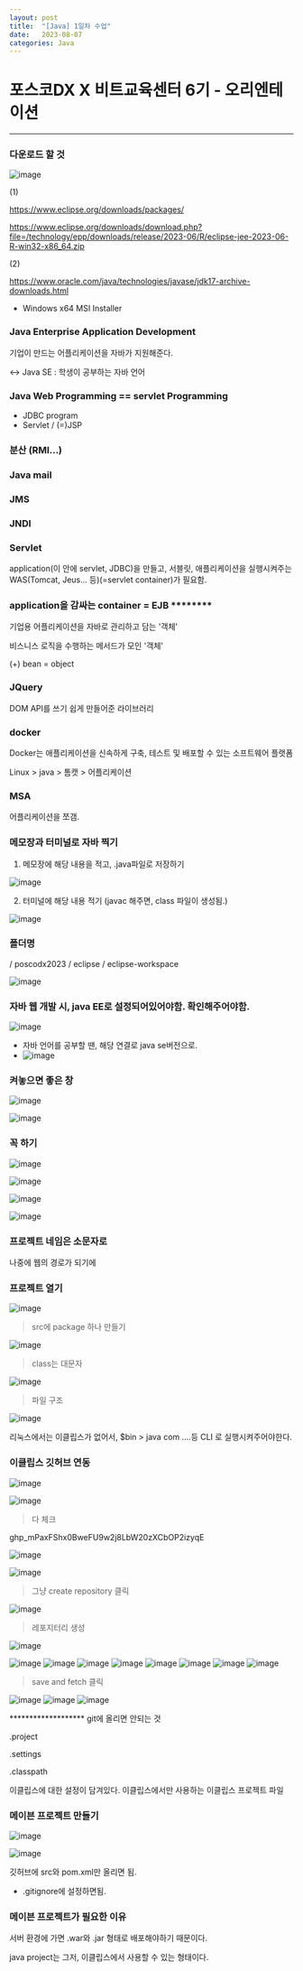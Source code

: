 ```yaml
---
layout: post
title:  "[Java] 1일차 수업"
date:   2023-08-07
categories: Java
---
```


# 포스코DX X 비트교육센터 6기 - 오리엔테이션

--- 

### 다운로드 할 것

![image](https://github.com/talkingOrange/talkingOrange.github.io/assets/88815795/144400f1-6eeb-4520-9c32-2ff704187c4a)

(1)

https://www.eclipse.org/downloads/packages/

https://www.eclipse.org/downloads/download.php?file=/technology/epp/downloads/release/2023-06/R/eclipse-jee-2023-06-R-win32-x86_64.zip

(2)

https://www.oracle.com/java/technologies/javase/jdk17-archive-downloads.html

- Windows x64 MSI Installer


### Java Enterprise Application Development

기업이 만드는 어플리케이션을 자바가 지원해준다.

<-> Java SE : 학생이 공부하는 자바 언어

### Java Web Programming == servlet Programming

- JDBC program
- Servlet / (=)JSP

### 분산 (RMI...)

### Java mail

### JMS

### JNDI

### Servlet 

application(이 안에 servlet, JDBC)을 만들고, 서블릿, 애플리케이션을 실행시켜주는 WAS(Tomcat, Jeus... 등)(=servlet container)가 필요함.


### application을 감싸는 container = EJB ********

기업용 어플리케이션을 자바로 관리하고 담는 '객체'

비스니스 로직을 수행하는 메서드가 모인 '객체'

(+) bean = object 

### JQuery

DOM API를 쓰기 쉽게 만들어준 라이브러리 

### docker

Docker는 애플리케이션을 신속하게 구축, 테스트 및 배포할 수 있는 소프트웨어 플랫폼

Linux > java > 톰캣 > 어플리케이션

### MSA

어플리케이션을 쪼갬.

### 메모장과 터미널로 자바 찍기

1. 메모장에 해당 내용을 적고, .java파일로 저장하기

![image](https://github.com/talkingOrange/talkingOrange.github.io/assets/88815795/ba6a7626-77ca-42b0-9a60-e0f4c35b5b04)

2. 터미널에 해당 내용 적기 (javac 해주면, class 파일이 생성됨.)

![image](https://github.com/talkingOrange/talkingOrange.github.io/assets/88815795/5601b28f-88ec-4bda-b822-1a8c03aaabc1)


### 폴더명
/ poscodx2023
  / eclipse
  / eclipse-workspace

  ![image](https://github.com/talkingOrange/talkingOrange.github.io/assets/88815795/f91e8835-8f26-4a83-a6cf-0ac182ee52f5)

### 자바 웹 개발 시, java EE로 설정되어있어야함. 확인해주어야함. 

![image](https://github.com/talkingOrange/talkingOrange.github.io/assets/88815795/2500f122-0ef9-42e8-aecb-efea090aaa62)

- 자바 언어를 공부할 땐, 해당 연결로 java se버전으로.
- ![image](https://github.com/talkingOrange/talkingOrange.github.io/assets/88815795/46c0f247-0a38-4572-bc45-c8542804f515)


### 켜놓으면 좋은 창

![image](https://github.com/talkingOrange/talkingOrange.github.io/assets/88815795/a25075fe-e915-410b-94c7-24bf90f414b2)

![image](https://github.com/talkingOrange/talkingOrange.github.io/assets/88815795/794bc5a8-ed0b-4ebb-9691-4e8df0a48910)


### 꼭 하기 

![image](https://github.com/talkingOrange/talkingOrange.github.io/assets/88815795/9079ce39-b402-4116-af0c-d856a2f5048e)

![image](https://github.com/talkingOrange/talkingOrange.github.io/assets/88815795/155e6d38-949e-4e82-a51f-5a0eeab4eb74)

![image](https://github.com/talkingOrange/talkingOrange.github.io/assets/88815795/3a713246-f1f1-4f4c-b9c2-2b73f996334e)

![image](https://github.com/talkingOrange/talkingOrange.github.io/assets/88815795/9c27e092-1ee0-4b1c-943b-2f7c4c9d19c4)

### 프로젝트 네임은 소문자로

나중에 웹의 경로가 되기에

### 프로젝트 열기

![image](https://github.com/talkingOrange/talkingOrange.github.io/assets/88815795/e687ebec-fb7c-4613-9d8c-9555a454231b)


> src에 package 하나 만들기

 ![image](https://github.com/talkingOrange/talkingOrange.github.io/assets/88815795/fe7dba51-33a6-4be3-bce0-d69debe6c4bb)

> class는 대문자

![image](https://github.com/talkingOrange/talkingOrange.github.io/assets/88815795/4c459ca9-0bcc-4935-8e5d-8dc81943043a)


> 파일 구조

 ![image](https://github.com/talkingOrange/talkingOrange.github.io/assets/88815795/9c0f0a5b-fb57-478e-8381-c7e924ac825f)

리눅스에서는 이클립스가 없어서, $bin > java com ....등 CLI 로 실행시켜주어야한다. 


### 이클립스 깃허브 연동

![image](https://github.com/talkingOrange/talkingOrange.github.io/assets/88815795/98a0203b-3fe5-4e47-86da-038b8185cb1d)


![image](https://github.com/talkingOrange/talkingOrange.github.io/assets/88815795/ed19bb0f-8f9a-4910-a098-5aba0ed682a5)

 > 다 체크

 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

 ![image](https://github.com/talkingOrange/talkingOrange.github.io/assets/88815795/b4ad85bc-cad5-45e0-a44c-241a4bec6035)

![image](https://github.com/talkingOrange/talkingOrange.github.io/assets/88815795/b9fad38e-74d3-4375-924e-a7649363c809)

> 그냥 create repository 클릭

![image](https://github.com/talkingOrange/talkingOrange.github.io/assets/88815795/7b8d3437-7fa2-4a36-ba36-2bb0dfb51d3a)

> 레포지터리 생성

![image](https://github.com/talkingOrange/talkingOrange.github.io/assets/88815795/a179d3e5-2732-4c73-a752-e88bff70806e)


![image](https://github.com/talkingOrange/talkingOrange.github.io/assets/88815795/78ac1629-f150-4afd-9ac3-bdefd37d67c6)
![image](https://github.com/talkingOrange/talkingOrange.github.io/assets/88815795/792ae7a3-87ef-4fcf-a849-0ad3ebff6a5f)
![image](https://github.com/talkingOrange/talkingOrange.github.io/assets/88815795/7ce029bc-69e1-46bb-a085-c4c12b8ede73)
![image](https://github.com/talkingOrange/talkingOrange.github.io/assets/88815795/7476387a-d1d2-4284-8a87-6bbcf9db6f4d)
![image](https://github.com/talkingOrange/talkingOrange.github.io/assets/88815795/a79aa636-7421-4405-b991-0670691b0298)
![image](https://github.com/talkingOrange/talkingOrange.github.io/assets/88815795/999cd97b-7a36-4765-8a35-c5e61a0707f7)
![image](https://github.com/talkingOrange/talkingOrange.github.io/assets/88815795/6ff6d1af-e686-4ea4-8897-1782e1332ec8)
![image](https://github.com/talkingOrange/talkingOrange.github.io/assets/88815795/90324944-c3af-47b9-aea2-d73923cb50a7)

> save and fetch 클릭


![image](https://github.com/talkingOrange/talkingOrange.github.io/assets/88815795/e7f96328-e4cf-45ad-95f6-6c06530159ab)
![image](https://github.com/talkingOrange/talkingOrange.github.io/assets/88815795/0af15024-63ac-4338-9156-b83984e0b64a)
![image](https://github.com/talkingOrange/talkingOrange.github.io/assets/88815795/c5018f86-b292-4405-b2d0-9619d5c7c4d8)


******************* git에 올리면 안되는 것

.project 

.settings

.classpath

이클립스에 대한 설정이 담겨있다. 이클립스에서만 사용하는 이클립스 프로젝트 파일




### 메이븐 프로젝트 만들기

![image](https://github.com/talkingOrange/talkingOrange.github.io/assets/88815795/f968ee54-0007-476e-9e00-f377dfeb89f2)

![image](https://github.com/talkingOrange/talkingOrange.github.io/assets/88815795/c9d13f59-ffae-4be8-9e5c-df0a2e8cb34e)

깃허브에 src와  pom.xml만 올리면 됨.

- .gitignore에 설정하면됨.

### 메이븐 프로젝트가 필요한 이유

서버 환경에 가면 .war와 .jar 형태로 배포해야하기 때문이다. 

java project는 그저, 이클립스에서 사용할 수 있는 형태이다.
